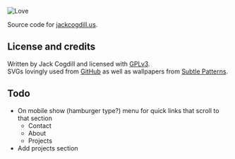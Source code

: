 ![Love](https://img.shields.io/badge/made%20with-%E2%9D%A4-ff69b4.svg?style=flat-square)

Source code for [jackcogdill.us](http://jackcogdill.us/).

## License and credits

Written by Jack Cogdill and licensed with [GPLv3](https://www.gnu.org/licenses/gpl.html).  
SVGs lovingly used from [GitHub](https://octicons.github.com/) as well as wallpapers from [Subtle Patterns](https://www.toptal.com/designers/subtlepatterns/).

## Todo

- On mobile show (hamburger type?) menu for quick links that scroll to that section
    - Contact
    - About
    - Projects
- Add projects section
